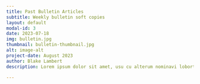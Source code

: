 ```yaml
---
title: Past Bulletin Articles
subtitle: Weekly bulletin soft copies
layout: default
modal-id: 3
date: 2023-07-18
img: bulletin.jpg
thumbnail: bulletin-thumbnail.jpg
alt: image-alt
project-date: August 2023
author: Blake Lambert 
description: Lorem ipsum dolor sit amet, usu cu alterum nominavi lobortis. At duo novum diceret. Tantas apeirian vix et, usu sanctus postulant inciderint ut, populo diceret necessitatibus in vim. Cu eum dicam feugiat noluisse.

---
```

